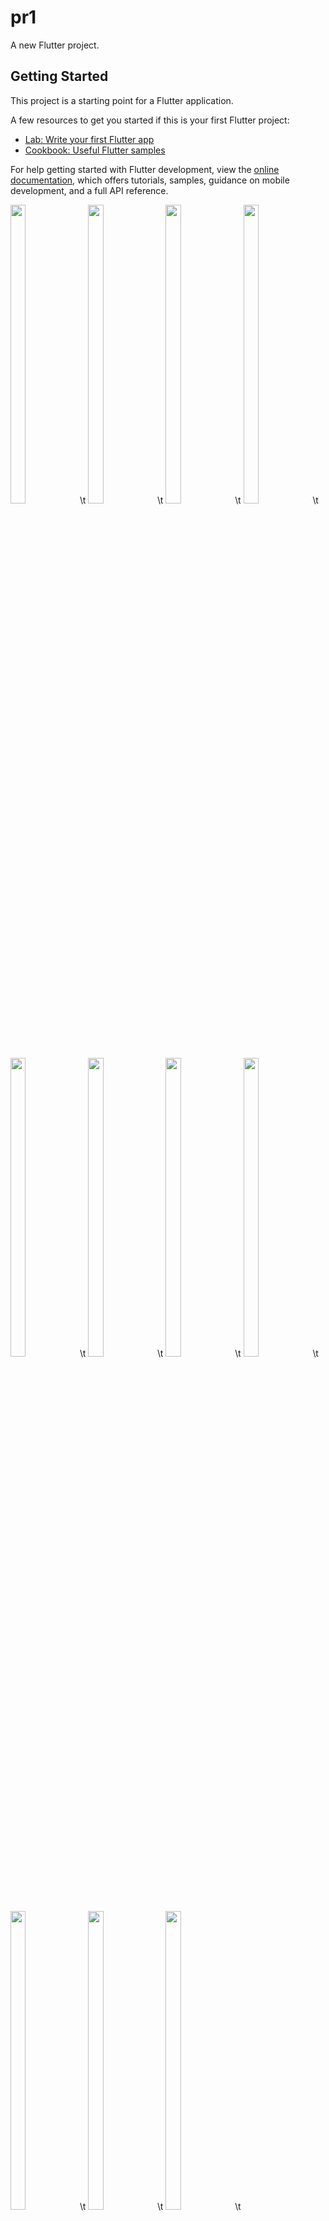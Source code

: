 # pr1

A new Flutter project.

## Getting Started

This project is a starting point for a Flutter application.

A few resources to get you started if this is your first Flutter project:

- [Lab: Write your first Flutter app](https://docs.flutter.dev/get-started/codelab)
- [Cookbook: Useful Flutter samples](https://docs.flutter.dev/cookbook)

For help getting started with Flutter development, view the
[online documentation](https://docs.flutter.dev/), which offers tutorials,
samples, guidance on mobile development, and a full API reference.
<p>
  <img src = "https://user-images.githubusercontent.com/114208599/218467591-a6bfdecc-834e-460d-9b26-bc84ed74ceb2.jpg" width=22% height=35%>\t
   <img src = "https://user-images.githubusercontent.com/114208599/218499784-210e7cc6-6869-479c-84fb-c1fffd597165.jpg" width=22% height=35%>\t
   <img src = "https://user-images.githubusercontent.com/114208599/218500664-a5c9dbf2-23bf-4a32-8529-d406a662d887.jpg" width=22% height=35%>\t
   <img src = "https://user-images.githubusercontent.com/114208599/218506031-449009da-96a2-44a5-89d5-e8a7cc7a358f.jpg" width=22% height=35%>\t
   <img src = "https://user-images.githubusercontent.com/114208599/218513381-02bbb993-4e0c-4a96-be27-39cee84a7dfe.jpg" width=22% height=35%>\t
   <img src = "https://user-images.githubusercontent.com/114208599/218526393-ba3fd595-59c2-4cbb-856b-b0a9f503d949.jpg" width=22% height=35%>\t
   <img src = "https://user-images.githubusercontent.com/114208599/218529078-12d7c93d-a543-4aa1-8034-453a368f3d46.jpg" width=22% height=35%>\t
   <img src = "https://user-images.githubusercontent.com/114208599/218610308-9dc8e9ad-76cc-4e75-8694-68886c8bc916.jpg" width=22% height=35%>\t
   <img src = "https://user-images.githubusercontent.com/114208599/218611029-081e3242-b4df-4321-9fb7-a2e4c8c393ff.jpg" width=22% height=35%>\t
  <img src = "https://user-images.githubusercontent.com/114208599/218611856-13696694-e69c-4447-b407-5222d255de96.jpg" width=22% height=35%>\t
 <img src = "https://user-images.githubusercontent.com/114208599/218612463-c752716e-6ae8-420c-9dab-696f0e2c193a.jpg" width=22% height=35%>\t


</p>

https://user-images.githubusercontent.com/114208599/218612463-c752716e-6ae8-420c-9dab-696f0e2c193a.jpg
